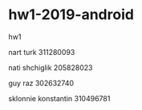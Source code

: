 # hw1-2019-android
hw1

nart turk             311280093

nati shchiglik        205828023

guy raz               302632740

sklonnie konstantin   310496781

